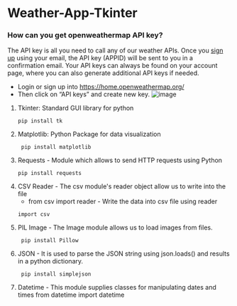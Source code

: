 # Weather-App-Tkinter
### How can you get openweathermap API key?
The API key is all you need to call any of our weather APIs. Once you [sign up](https://home.openweathermap.org/users/sign_up) using your email, the API key (APPID) will be sent to you in a confirmation email. Your API keys can always be found on your account page, where you can also generate additional API keys if needed.
- Login or sign up into https://home.openweathermap.org/
- Then click on “API keys” and create new key.
![image](https://user-images.githubusercontent.com/61119120/119944037-69cb9b80-bfb1-11eb-95e3-24bf12ec2f8d.png)
1. Tkinter:  Standard GUI library for python
    ```
    pip install tk
    ```
2. Matplotlib: Python Package for data visualization
    ```
     pip install matplotlib 
    ```
3. Requests - Module which allows to send HTTP requests using Python
    ```
    pip install requests
    ```
4. CSV Reader - The csv module's reader object allow us to write into the file
   - from csv import reader    -    Write the data into csv file using reader
    ```
    import csv  
    ```
5. PIL Image - The Image module allows us to load images from files.
   ```
    pip install Pillow 
    ```
6. JSON - It is used to parse the JSON string using json.loads() and results in a python dictionary.
   ```
    pip install simplejson
    ```
7. Datetime - This module supplies classes for manipulating dates and times
    from datetime import datetime
